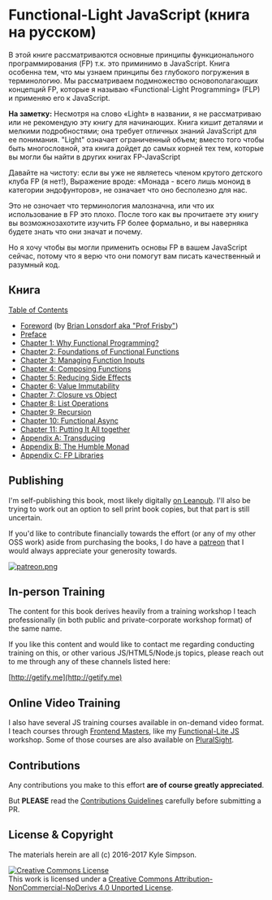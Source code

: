 # Functional-Light JavaScript (книга на русском)

В этой книге рассматриваются основные принципы функционального программирования (FP) т.к. это приминимо в JavaScript. Книга особенна тем, что мы узнаем принципы без глубокого погружения в терминологию. Мы рассматриваем подмножество основополагающих концепций FP, которые я называю «Functional-Light Programming» (FLP) и применяю его к JavaScript.

**На заметку:** Несмотря на слово «Light» в названии, я не рассматриваю или не рекомендую эту книгу для начинающих. Книга кишит деталями и мелкими подробностями; она требует отличных знаний JavaScript для ее понимания. "Light" означает ограниченный объем; вместо того чтобы быть многословной, эта книга дойдет до самых корней тех тем, которые вы могли бы найти в других книгах FP-JavaScript

Давайте на чистоту: если вы уже не являетесь членом крутого детского клуба FP (я нет!), Выражение вроде: «Монада - всего лишь моноид в категории эндофунторов», не означает что оно бесполезно для нас.

Это не озночает что терминология малозначна, или что их использование в FP это плохо. После того как вы прочитаете эту книгу вы возможнозахотите изучить FP более формально, и вы наверняка будете знать что они значат и почему.

Но я хочу чтобы вы могли применить основы FP в вашем JavaScript сейчас, потому что я верю что они помогут вам писать качественный и разумный код.

## Книга

[Table of Contents](toc.md)

* [Foreword](foreword.md) (by [Brian Lonsdorf aka "Prof Frisby"](https://twitter.com/DrBoolean))
* [Preface](preface.md)
* [Chapter 1: Why Functional Programming?](ch1.md)
* [Chapter 2: Foundations of Functional Functions](ch2.md)
* [Chapter 3: Managing Function Inputs](ch3.md)
* [Chapter 4: Composing Functions](ch4.md)
* [Chapter 5: Reducing Side Effects](ch5.md)
* [Chapter 6: Value Immutability](ch6.md)
* [Chapter 7: Closure vs Object](ch7.md)
* [Chapter 8: List Operations](ch8.md)
* [Chapter 9: Recursion](ch9.md)
* [Chapter 10: Functional Async](ch10.md)
* [Chapter 11: Putting It All together](ch11.md)
* [Appendix A: Transducing](apA.md)
* [Appendix B: The Humble Monad](apB.md)
* [Appendix C: FP Libraries](apC.md)

## Publishing

I'm self-publishing this book, most likely digitally [on Leanpub](https://leanpub.com/fljs/). I'll also be trying to work out an option to sell print book copies, but that part is still uncertain.

If you'd like to contribute financially towards the effort (or any of my other OSS work) aside from purchasing the books, I do have a [patreon](https://www.patreon.com/getify) that I would always appreciate your generosity towards.

<a href="https://www.patreon.com/getify">[![patreon.png](https://s11.postimg.org/axpzguh77/patreon.png)](https://www.patreon.com/getify)</a>

## In-person Training

The content for this book derives heavily from a training workshop I teach professionally (in both public and private-corporate workshop format) of the same name.

If you like this content and would like to contact me regarding conducting training on this, or other various JS/HTML5/Node.js topics, please reach out to me through any of these channels listed here:

[http://getify.me](http://getify.me)

## Online Video Training

I also have several JS training courses available in on-demand video format. I teach courses through [Frontend Masters](https://FrontendMasters.com), like my [Functional-Lite JS](https://frontendmasters.com/courses/functional-js-lite/) workshop. Some of those courses are also available on [PluralSight](https://www.pluralsight.com/search?q=kyle%20simpson&categories=all).

## Contributions

Any contributions you make to this effort **are of course greatly appreciated**.

But **PLEASE** read the [Contributions Guidelines](CONTRIBUTING.md) carefully before submitting a PR.

## License & Copyright

The materials herein are all (c) 2016-2017 Kyle Simpson.

<a rel="license" href="http://creativecommons.org/licenses/by-nc-nd/4.0/"><img alt="Creative Commons License" style="border-width:0" src="https://i.creativecommons.org/l/by-nc-nd/4.0/88x31.png" /></a><br />This work is licensed under a <a rel="license" href="http://creativecommons.org/licenses/by-nc-nd/4.0/">Creative Commons Attribution-NonCommercial-NoDerivs 4.0 Unported License</a>.
